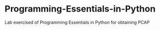 # Programming-Essentials-in-Python
Lab exercised of Programming Essentials in Python for obtaining PCAP
